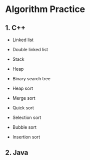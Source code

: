 Algorithm Practice 
===

## 1. C++

- Linked list
- Double linked list
- Stack
- Heap
- Binary search tree

- Heap sort
- Merge sort
- Quick sort
- Selection sort
- Bubble sort
- Insertion sort

## 2. Java



